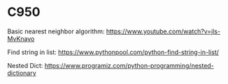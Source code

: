 # C950

Basic nearest neighbor algorithm: https://www.youtube.com/watch?v=jls-MvKnayo

Find string in list: https://www.pythonpool.com/python-find-string-in-list/

Nested Dict: https://www.programiz.com/python-programming/nested-dictionary